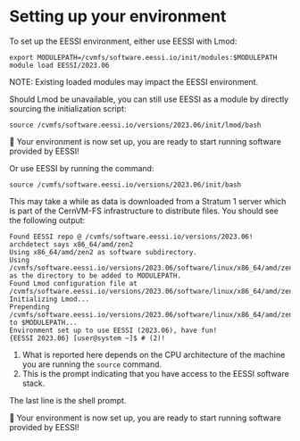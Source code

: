 # Setting up your environment

To set up the EESSI environment, either use EESSI with Lmod:

``` { .bash .copy }
export MODULEPATH=/cvmfs/software.eessi.io/init/modules:$MODULEPATH
module load EESSI/2023.06
```
NOTE: Existing loaded modules may impact the EESSI environment.

Should Lmod be unavailable, you can still use EESSI as a module by directly sourcing the initialization script:

``` { .bash .copy }
source /cvmfs/software.eessi.io/versions/2023.06/init/lmod/bash
```
:clap: Your environment is now set up, you are ready to start running software provided by EESSI!

Or use EESSI by running the command:

``` { .bash .copy }
source /cvmfs/software.eessi.io/versions/2023.06/init/bash
```

This may take a while as data is downloaded from a Stratum 1 server which is
part of the CernVM-FS infrastructure to distribute files. You should see the
following output:

``` { .yaml .no-copy }
Found EESSI repo @ /cvmfs/software.eessi.io/versions/2023.06!
archdetect says x86_64/amd/zen2
Using x86_64/amd/zen2 as software subdirectory.
Using /cvmfs/software.eessi.io/versions/2023.06/software/linux/x86_64/amd/zen2/modules/all as the directory to be added to MODULEPATH.
Found Lmod configuration file at /cvmfs/software.eessi.io/versions/2023.06/software/linux/x86_64/amd/zen2/.lmod/lmodrc.lua
Initializing Lmod...
Prepending /cvmfs/software.eessi.io/versions/2023.06/software/linux/x86_64/amd/zen2/modules/all to $MODULEPATH...
Environment set up to use EESSI (2023.06), have fun!
{EESSI 2023.06} [user@system ~]$ # (2)!
```

1.  What is reported here depends on the CPU architecture of the machine you are
    running the `source` command.
2.  This is the prompt indicating that you have access to the EESSI software
    stack.

The last line is the shell prompt.

:clap: Your environment is now set up, you are ready to start running software provided by EESSI!
